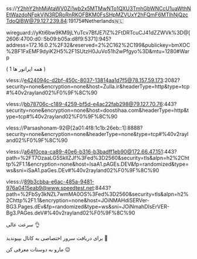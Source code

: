 ss://Y2hhY2hhMjAtaWV0Zi1wb2x5MTMwNTo1QXU3TmhGbWNCcU1uaWthNEtWazdoNFpkVjN3RDRoRnRKOFBKM0FsSHpMZVUxY2hFQmF6MTlhNjQzcTdoQlBW@79.127.239.84:19175#Netherlands🇳🇱

wireguard://yKti6bw9KM9jLYuTcv7BfJE7IZ%2FtDRTcuCJ41dZZWVk%3D@[2606:4700:d0::5b09:b05a:d8f9:5371]:945?address=172.16.0.2%2F32&reserved=2%2C162%2C199&publickey=bmXOC%2BF1FxEMF9dyiK2H5%2F1SUtzH0JuVo51h2wPfgyo%3D&mtu=1280#Warp

( همه اپراتور ها 1 )

vless://e424094c-d2bf-450c-8037-13814aa1d7f5@78.157.59.173:2082?security=none&encryption=none&host=Zulla.ir&headerType=http&type=tcp#%40v2rayland02%F0%9F%8C%90

vless://bb78706c-c189-4259-bf5d-e4ac22fab298@79.127.70.76:443?security=none&encryption=none&host=doostihaa.com&headerType=http&type=tcp#%40v2rayland02%F0%9F%8C%90

vless://Parsashonam-92@[2a01:4f8:1c1b:26eb::1]:8888?security=none&encryption=none&headerType=none&type=tcp#%40v2rayland02%F0%9F%8C%90

vless://a64f0cea-ca89-40e6-b316-b3badff1eb90@172.66.47.151:443?path=%2FT7OzaaLG5SkllZJf%3Fed%3D2560&security=tls&alpn=h2%2Chttp%2F1.1&encryption=none&host=IsaA1.pAGEs.DEV&fp=randomized&type=ws&sni=iSaA1.paGes.DEv#%40v2rayland02%F0%9F%8C%90

vless://89b3cbba-e6ac-485a-9481-976a0415eab9@www.speedtest.net:8443?path=%2FbSy3kNZL7wmMA0OS%3Fed%3D2560&security=tls&alpn=h2%2Chttp%2F1.1&encryption=none&host=JOiNMAHdiSERVer-BG3.Pages.dEv&fp=randomized&type=ws&sni=JOiNmahDIsErVER-Bg3.PAGes.deV#%40v2rayland02%F0%9F%8C%90


سرعت عالی 👌

برای دریافت سرور اختصاصی به کانال بپیوندید 🙏

مارو به د‌وستات معرفی کن 😉
